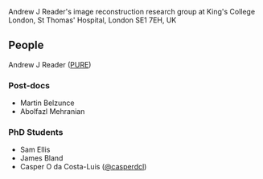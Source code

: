 Andrew J Reader's image reconstruction research group at King's College London,
St Thomas' Hospital, London SE1 7EH, UK

## People

Andrew J Reader ([PURE][ajr])

### Post-docs

- Martin Belzunce
- Abolfazl Mehranian

### PhD Students

- Sam Ellis
- James Bland
- Casper O da Costa-Luis ([@casperdcl](https://github.com/casperdcl))

[ajr]: https://kclpure.kcl.ac.uk/portal/andrew.reader.html
